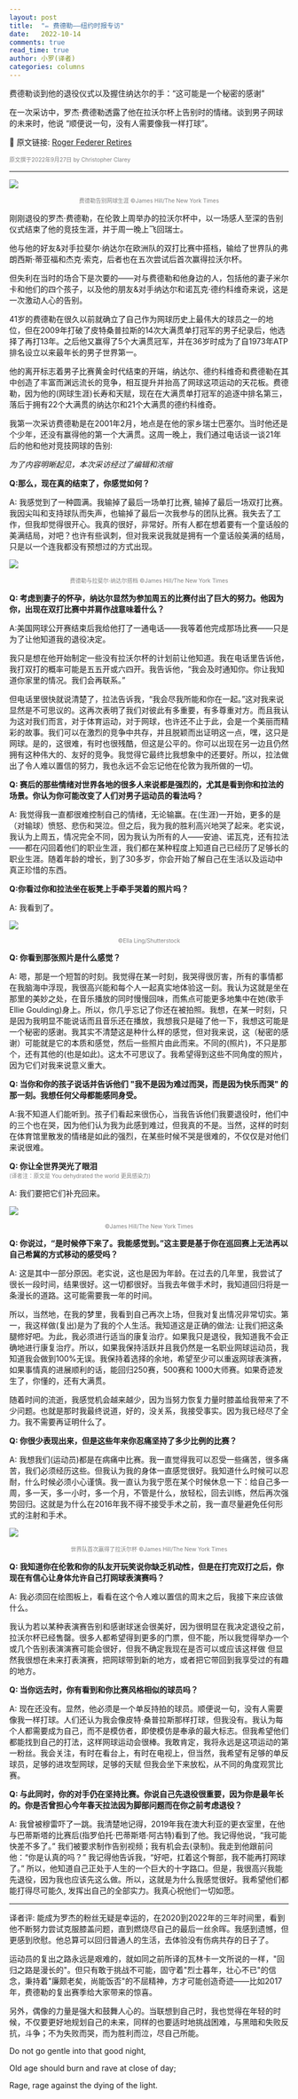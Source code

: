 ```yaml
---
layout: post
title:  "✏️ 费德勒——纽约时报专访"
date:   2022-10-14
comments: true
read_time: true
author: 小罗(译者)
categories: columns
---
```


费德勒谈到他的退役仪式以及握住纳达尔的手：“这可能是一个秘密的感谢”

在一次采访中，罗杰·费德勒透露了他在拉沃尔杯上告别时的情绪。谈到男子网球的未来时，他说 “顺便说一句，没有人需要像我一样打球”。

🔗 原文链接: [Roger Federer Retires](https://www.nytimes.com/2022/09/27/sports/tennis/roger-federer-retired.html)

<font color=grey size ="1">原文撰于2022年9月27日 by Christopher Clarey</font>

---

![](https://static01.nyt.com/images/2022/09/28/sports/27federer-qa-print/merlin_213714561_49cd6364-8b95-4425-b4af-c9d91d408e98-superJumbo.jpg?quality=75&auto=webp)
<font color=grey size="1"><center>费德勒告别网球生涯 ©James Hill/The New York Times</center></font>

刚刚退役的罗杰·费德勒，在伦敦上周举办的拉沃尔杯中，以一场感人至深的告别仪式结束了他的竞技生涯，并于周一晚上飞回瑞士。

他与他的好友&对手拉斐尔·纳达尔在欧洲队的双打比赛中搭档，输给了世界队的弗朗西斯·蒂亚福和杰克·索克，后者也在五次尝试后首次赢得拉沃尔杯。

但失利在当时的场合下是次要的——对与费德勒和他身边的人，包括他的妻子米尔卡和他们的四个孩子，以及他的朋友&对手纳达尔和诺瓦克·德约科维奇来说，这是一次激动人心的告别。

41岁的费德勒在很久以前就确立了自己作为网球历史上最伟大的球员之一的地位，但在2009年打破了皮特桑普拉斯的14次大满贯单打冠军的男子纪录后，他选择了再打13年。之后他又赢得了5个大满贯冠军，并在36岁时成为了自1973年ATP排名设立以来最年长的男子世界第一。

他的离开标志着男子比赛黄金时代结束的开端，纳达尔、德约科维奇和费德勒在其中创造了丰富而渊远流长的竞争，相互提升并抬高了网球这项运动的天花板。费德勒，因为他的(网球生涯)长寿和天赋，现在在大满贯单打冠军的追逐中排名第三，落后于拥有22个大满贯的纳达尔和21个大满贯的德约科维奇。

我第一次采访费德勒是在2001年2月，地点是在他的家乡瑞士巴塞尔。当时他还是个少年，还没有赢得他的第一个大满贯。这周一晚上，我们通过电话谈一谈21年后的他和他对竞技网球的告别:

*为了内容明晰起见，本次采访经过了编辑和浓缩*

**Q:那么，现在真的结束了，你感觉如何？**

A: 我感觉到了一种圆满。我输掉了最后一场单打比赛, 输掉了最后一场双打比赛。我因尖叫和支持球队而失声，也输掉了最后一次我参与的团队比赛。我失去了工作，但我却觉得很开心。我真的很好，非常好。所有人都在想着要有一个童话般的美满结局，对吧？也许有些讽刺，但对我来说我就是拥有一个童话般美满的结局，只是以一个连我都没有预想过的方式出现。

![](https://static01.nyt.com/images/2022/09/27/sports/27-federer-hug/merlin_213697188_767ceeb9-56cf-4724-8e5c-c0f8ad2f04eb-superJumbo.jpg?quality=75&auto=webp)
<font color=grey size="1"><center> 费德勒与拉斐尔·纳达尔搭档 ©James Hill/The New York Times</center></font>

**Q: 考虑到妻子的怀孕，纳达尔显然为参加周五的比赛付出了巨大的努力。他因为你，出现在双打比赛中并肩作战意味着什么？**

A:美国网球公开赛结束后我给他打了一通电话——我等着他完成那场比赛——只是为了让他知道我的退役决定。

我只是想在他开始制定一些没有拉沃尔杯的计划前让他知道。我在电话里告诉他，我打双打的概率可能是五五开或六四开。我告诉他，“我会及时通知你。你让我知道你家里的情况。我们会再联系。”

但电话里很快就说清楚了，拉法告诉我，“我会尽我所能和你在一起。”这对我来说显然是不可思议的。这再次表明了我们对彼此有多重要，有多尊重对方。而且我认为这对我们而言，对于体育运动，对于网球，也许还不止于此，会是一个美丽而精彩的故事。我们可以在激烈的竞争中共存，并且脱颖而出证明这一点，嘿，这只是网球。是的，这很难，有时也很残酷，但这是公平的。你可以出现在另一边且仍然拥有这种伟大的、友好的竞争。我觉得它最终比我想象中的还要好。所以，拉法做出了令人难以置信的努力，我也永远不会忘记他在伦敦为我所做的一切。

**Q: 赛后的那些情绪对世界各地的很多人来说都是强烈的，尤其是看到你和拉法的场景。你认为你可能改变了人们对男子运动员的看法吗？**

A: 我觉得我一直都很难控制自己的情绪，无论输赢。在(生涯)一开始，更多的是（对输球）愤怒、悲伤和哭泣。但之后，我为我的胜利高兴地哭了起来。老实说，我认为上周五，情况完全不同，因为我认为所有的人——安迪、诺瓦克，还有拉法——都在闪回着他们的职业生涯，我们都在某种程度上知道自己已经历了足够长的职业生涯。随着年龄的增长，到了30多岁，你会开始了解自己在生活以及运动中真正珍惜的东西。

**Q:你看过你和拉法坐在板凳上手牵手哭着的照片吗？**

A: 我看到了。

![](https://static01.nyt.com/images/2022/09/27/sports/27-federer-qa-nadal/27-federer-qa-nadal-jumbo.jpg?quality=75&auto=webp)
<font color=grey size="1"><center> ©Ella Ling/Shutterstock</center></font>

**Q: 你看到那张照片是什么感觉？**

A: 嗯，那是一个短暂的时刻。我觉得在某一时刻，我哭得很厉害，所有的事情都在我脑海中浮现，我很高兴能和每个人一起真实地体验这一刻。我认为这就是坐在那里的美妙之处，在音乐播放的同时慢慢回味，而焦点可能更多地集中在她(歌手 Ellie Goulding)身上。所以，你几乎忘记了你还在被拍照。我想，在某一时刻，只是因为我明显不能说话而且音乐还在播放，我想我只是碰了他一下，我想这可能是一个秘密的感谢。我其实不清楚这是种什么样的感觉，但对我来说，这（秘密的感谢）可能就是它的本质和感觉，然后一些照片由此而来。不同的(照片)，不只是那个，还有其他的(也是如此)。这太不可思议了。我希望得到这些不同角度的照片，因为它们对我来说意义重大。

**Q: 当你和你的孩子说话并告诉他们 "我不是因为难过而哭，而是因为快乐而哭" 的那一刻。我想任何父母都能感同身受。**

A:我不知道人们能听到。孩子们看起来很伤心，当我告诉他们我要退役时，他们中的三个也在哭，因为他们认为我为此感到难过，但我真的不是。当然，这样的时刻在体育馆里散发的情绪是如此的强烈，在某些时候不哭是很难的，不仅仅是对他们来说很难。

**Q: 你让全世界哭光了眼泪**
<br/><font color=grey size="1">(译者注：原文是 You dehydrated the world 更具感染力)</font>

A: 我们要把它们补充回来。

![](https://static01.nyt.com/images/2022/09/27/sports/27federer-qa-cry/merlin_213697275_81c05b01-a2d4-41aa-80f0-3fd20073d225-jumbo.jpg?quality=75&auto=webp)
<font color=grey size="1"><center>©James Hill/The New York Times</center></font>

**Q: 你说过，“是时候停下来了。我能感觉到。”这主要是基于你在巡回赛上无法再以自己希冀的方式移动的感受吗？**

A: 这是其中一部分原因。老实说，这也是因为年龄。在过去的几年里，我尝试了很长一段时间，结果很好。这一切都很好。当我去年做手术时，我知道回归将是一条漫长的道路。这可能需要我一年的时间。

所以，当然地，在我的梦里，我看到自己再次上场，但我对复出情况非常切实。第一，我这样做(复出)是为了我的个人生活。我知道这是正确的做法: 让我们把这条腿修好吧。为此，我必须进行适当的康复治疗。如果我只是退役，我知道我不会正确地进行康复治疗。所以，如果我保持活跃并且我仍然是一名职业网球运动员，我知道我会做到100%无误。我保持着选择的余地，希望至少可以重返网球表演赛，如果事情真的进展顺利的话，能回归250赛，500赛和 1000大师赛。如果奇迹发生了，你懂的，还有大满贯。

随着时间的流逝，我感觉机会越来越少，因为当努力恢复力量时膝盖给我带来了不少问题。也就是那时我最终说道，好的，没关系，我接受事实。因为我已经尽了全力。我不需要再证明什么了。

**Q: 你很少表现出来，但是这些年来你忍痛坚持了多少比例的比赛？**

A: 我想我们(运动员)都是在病痛中比赛。我一直觉得我可以忍受一些痛苦，很多痛苦，我们必须经历这些。但我认为我的身体一直感觉很好。我知道什么时候可以忍耐，什么时候必须小心谨慎。我一直认为我宁愿在某个时候休息一下：给自己多一周，多一天，多一小时，多一个月，不管是什么，放轻松，回去训练，然后再次强势回归。这就是为什么在2016年我不得不接受手术之前，我一直尽量避免任何形式的注射和手术。

![](https://static01.nyt.com/images/2022/09/27/sports/27federer-qa-group/merlin_213714537_629f191f-7e81-4760-9351-047b5943d17c-jumbo.jpg?quality=75&auto=webp)
<font color=grey size="1"><center>世界队首次赢得了拉沃尔杯 ©James Hill/The New York Times</center></font>

**Q: 我知道你在伦敦和你的队友开玩笑说你缺乏机动性，但是在打完双打之后，你现在有信心让身体允许自己打网球表演赛吗？**

A: 我必须回在绘图板上，看看在这个令人难以置信的周末之后，我接下来应该做什么。

我认为若以某种表演赛告别和感谢球迷会很美好，因为很明显在我决定退役之前，拉沃尔杯已经售罄。很多人都希望得到更多的门票，但不能，所以我觉得举办一个或几个告别表演演赛可能会很好，但我不确定我现在是否可以或应该这样做 但显然我很想在未来打表演赛，把网球带到新的地方，或者把它带回到我享受过的有趣的地方。

**Q: 当你远去时，你有看到和你比赛风格相似的球员吗？**

A: 现在还没有。显然，他必须是一个单反持拍的球员。顺便说一句，没有人需要像我一样打球。人们还认为我会像皮特·桑普拉斯那样打球，但我没有。我认为每个人都需要成为自己，而不是模仿者，即使模仿是奉承的最大标志。但我希望他们都能找到自己的打法，这样网球运动会很棒。我敢肯定，我将永远是这项运动的第一粉丝。我会关注，有时在看台上，有时在电视上，但当然，我希望有足够的单反球员，足够的进攻型网球，足够的天赋 但我会坐下来放松，从不同的角度观赏比赛。

**Q: 与此同时，你的对手仍在坚持比赛。你说自己先退役很重要，因为你是最年长的。你是否曾担心今年春天拉法因为脚部问题而在你之前考虑退役？**

A: 我曾被穆雷吓了一跳。我清楚地记得，2019年我在澳大利亚的更衣室里，在他与巴蒂斯塔的比赛后(指罗伯托·巴蒂斯塔·阿古特)看到了他。我记得他说，“我可能快差不多了。” 我们被要求制作告别视频；我有机会去(录制)。我走到他跟前问他：“你是认真的吗？” 我记得他告诉我，“好吧，扛着这个臀部，我不能再打网球了。” 所以，他知道自己正处于人生的一个巨大的十字路口。但是，我很高兴我能先退役，因为我也应该先这么做。所以，这就是为什么我感觉很好。我希望他们都能打得尽可能久, 发挥出自己的全部实力。我真心祝他们一切如愿。

---

译者评: 能成为罗杰的粉丝无疑是幸运的，在2020到2022年的三年时间里，看到他不断努力尝试克服膝盖问题，直到燃烧尽自己的最后一丝余晖。我感到遗憾，但更感到欣慰。他总算可以回归普通人的生活，去体验没有伤病共存的日子了。

运动员的复出之路永远是艰难的，就如同之前所译的瓦林卡一文所说的一样，"回归之路是漫长的"。但只有敢于挑战不可能，固守着"烈士暮年，壮心不已"的信念，秉持着"廉颇老矣，尚能饭否"的不屈精神，方才可能创造奇迹——比如2017年，费德勒的复出赛季给大家带来的惊喜。

另外，偶像的力量是强大和鼓舞人心的。当联想到自己时，我也觉得在年轻的时候，不仅要更好地规划自己的未来，同样的也要适时地挑战困难，与黑暗和失败反抗，斗争；不为失败而哭，而为胜利而泣，尽自己所能。

Do not go gentle into that good night,

Old age should burn and rave at close of day;

Rage, rage against the dying of the light.
